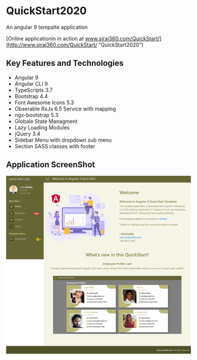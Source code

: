 # QuickStart2020
 An angular 9 tempalte application
 
 [Online applicationin in action at www.siraj360.com/QuickStart/](http://www.siraj360.com/QuickStart/ "QuickStart2020")
 
## Key Features and Technologies

*   Angular 9
*   Angular CLI 9
*   TypeScripts 3.7
*   Bootstrap 4.4
*   Font Awesome Icons 5.3
*   Obserable RxJs 6.5 Service with mapping
*   ngx-bootstrap 5.3
*   Globale State Managment
*   Lazy Loading Modules
*   jQuery 3.4
*   Sidebar Menu with dropdown sub menu
*   Section SASS classes with footer
 
 ## Application ScreenShot

![alt tag](https://github.com/Siraj360/QuickStart2020/blob/master/QuickStart2020.png)
